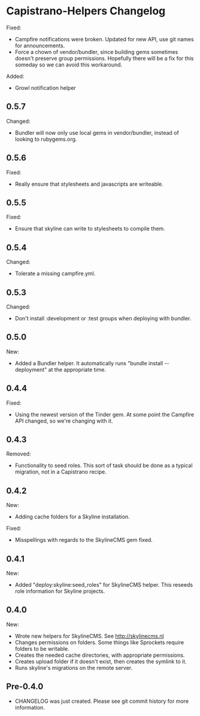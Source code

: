 # Capistrano-Helpers Changelog

Fixed:

* Campfire notifications were broken. Updated for new API, use git names for announcements.
* Force a chown of vendor/bundler, since building gems sometimes doesn't preserve group permissions.
  Hopefully there will be a fix for this someday so we can avoid this workaround.

Added:

* Growl notification helper

## 0.5.7

Changed:

* Bundler will now only use local gems in vendor/bundler, instead of looking to rubygems.org.

## 0.5.6

Fixed:

* Really ensure that stylesheets and javascripts are writeable.

## 0.5.5

Fixed:

* Ensure that skyline can write to stylesheets to compile them.

## 0.5.4

Changed:

* Tolerate a missing campfire.yml.

## 0.5.3

Changed:

* Don't install :development or :test groups when deploying with bundler.

## 0.5.0

New:

* Added a Bundler helper. It automatically runs "bundle install --deployment" at the appropriate time.

## 0.4.4

Fixed:

* Using the newest version of the Tinder gem. At some point the Campfire API changed, so we're changing with it.

## 0.4.3

Removed:

* Functionality to seed roles. This sort of task should be done as a typical migration, not in a Capistrano recipe.

## 0.4.2

New: 

* Adding cache folders for a Skyline installation.

Fixed:

* Misspellings with regards to the SkylineCMS gem fixed.

## 0.4.1

New:

* Added "deploy:skyline:seed_roles" for SkylineCMS helper. This reseeds role information for Skyline projects.

## 0.4.0

New:

* Wrote new helpers for SkylineCMS. See http://skylinecms.nl
* Changes permissions on folders. Some things like Sprockets require folders to be writable.
* Creates the needed cache directories, with appropriate permissions.
* Creates upload folder if it doesn't exist, then creates the symlink to it.
* Runs skyline's migrations on the remote server.
  
## Pre-0.4.0

* CHANGELOG was just created. Please see git commit history for more information.
